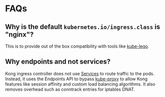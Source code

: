 # FAQs

## Why is the default `kubernetes.io/ingress.class` is "nginx"?

This is to provide out of the box compatibility
with tools like [kube-lego][kube-lego].

## Why endpoints and not services?

Kong ingress controller does not use
[Services][k8s-service] to route traffic
to the pods. Instead, it uses the Endpoints API
to bypass [kube-proxy][kube-proxy]
to allow Kong features like session affinity and
custom load balancing algorithms.
It also removes overhead
such as conntrack entries for iptables DNAT.

[kube-lego]: https://github.com/jetstack/kube-lego
[k8s-service]: http://kubernetes.io/docs/user-guide/services
[kube-proxy]: http://kubernetes.io/docs/admin/kube-proxy